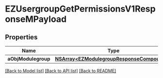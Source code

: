 # EZUsergroupGetPermissionsV1ResponseMPayload

## Properties
Name | Type | Description | Notes
------------ | ------------- | ------------- | -------------
**aObjModulegroup** | [**NSArray&lt;EZModulegroupResponseCompound&gt;***](EZModulegroupResponseCompound.md) |  | 

[[Back to Model list]](../README.md#documentation-for-models) [[Back to API list]](../README.md#documentation-for-api-endpoints) [[Back to README]](../README.md)


